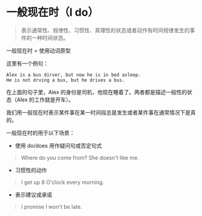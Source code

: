 # 一般现在时（I do）
> 表示通常性、规律性、习惯性、真理性的状态或者动作有时间规律发生的事件的一种时间状态。

一般现在时 = 使用动词原型

这里有一个例句：

```
Alex is a bus dirver, but now he is in bed asleep.
He is not drving a bus, but he drives a bus.
```

在上面的句子里，Alex 的身份是司机，他现在睡着了。两者都是描述一般性的状态（Alex 的工作就是开车）。

我们用一般现在时表示某件事在某一时间段总是发生或者某件事在通常情况下是真的。

一般现在时的用于以下场景：

- 使用 do/does 用作疑问句或否定句式
> Where do you come from?
> She doesn't like me.
- 习惯性的动作
> I get up 8 O'clock every morning.
- 表示建议或承诺
> I promise I won't be late.
